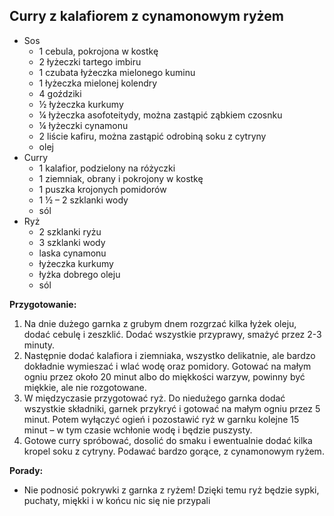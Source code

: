 ## Curry z kalafiorem z cynamonowym ryżem ##

* Sos
    * 1 cebula, pokrojona w kostkę
    * 2 łyżeczki tartego imbiru
    * 1 czubata łyżeczka mielonego kuminu
    * 1 łyżeczka mielonej kolendry
    * 4 goździki
    * ½ łyżeczka kurkumy
    * ¼ łyżeczka asofoteitydy, można zastąpić ząbkiem czosnku
    * ¼ łyżeczki cynamonu
    * 2 liście kafiru, można zastąpić odrobiną soku z cytryny
    * olej
* Curry
    * 1 kalafior, podzielony na różyczki
    * 1 ziemniak, obrany i pokrojony w kostkę
    * 1 puszka krojonych pomidorów
    * 1 ½ – 2 szklanki wody
    * sól
* Ryż
    * 2 szklanki ryżu
    * 3 szklanki wody
    * laska cynamonu
    * łyżeczka kurkumy
    * łyżka dobrego oleju
    * sól

**Przygotowanie:**

1. Na dnie dużego garnka z grubym dnem rozgrzać kilka łyżek oleju, dodać cebulę i zeszklić. Dodać wszystkie przyprawy, smażyć przez 2-3 minuty.
2. Następnie dodać kalafiora i ziemniaka, wszystko delikatnie, ale bardzo dokładnie wymieszać i wlać wodę oraz pomidory. Gotować na małym ogniu przez około 20 minut albo do miękkości warzyw, powinny być miękkie, ale nie rozgotowane.
3. W międzyczasie przygotować ryż. Do niedużego garnka dodać wszystkie składniki, garnek przykryć i gotować na małym ogniu przez 5 minut. Potem wyłączyć ogień i pozostawić ryż w garnku kolejne 15 minut – w tym czasie wchłonie wodę i będzie puszysty.
4. Gotowe curry spróbować, dosolić do smaku i ewentualnie dodać kilka kropel soku z cytryny. Podawać bardzo gorące, z cynamonowym ryżem.


**Porady:**

- Nie podnosić pokrywki z garnka z ryżem! Dzięki temu ryż będzie sypki, puchaty, miękki i w końcu nic się nie przypali

<div style="page-break-after: always;"></div>


